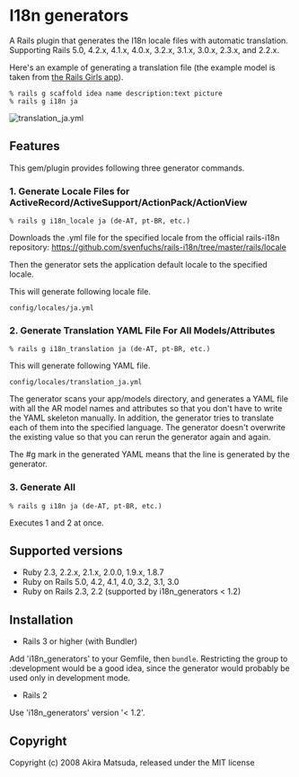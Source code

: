 # I18n generators

A Rails plugin that generates the I18n locale files with automatic
translation. Supporting Rails 5.0, 4.2.x, 4.1.x, 4.0.x, 3.2.x, 3.1.x, 3.0.x,
2.3.x, and 2.2.x.

Here's an example of generating a translation file (the example model is taken
from [the Rails Girls app](http://guides.railsgirls.com/app/#create-idea-scaffold)).

    % rails g scaffold idea name description:text picture
    % rails g i18n ja

![translation_ja.yml](https://raw.githubusercontent.com/amatsuda/i18n_generators/414e923ae1a6450f0005b486376d084a88938a9e/assets/i18n_ja_example.png)

## Features

This gem/plugin provides following three generator commands.

### 1. Generate Locale Files for ActiveRecord/ActiveSupport/ActionPack/ActionView

    % rails g i18n_locale ja (de-AT, pt-BR, etc.)

Downloads the .yml file for the specified locale from the official rails-i18n
repository:
    https://github.com/svenfuchs/rails-i18n/tree/master/rails/locale

Then the generator sets the application default locale to the specified
locale.

This will generate following locale file.

    config/locales/ja.yml

### 2. Generate Translation YAML File For All Models/Attributes

    % rails g i18n_translation ja (de-AT, pt-BR, etc.)

This will generate following YAML file.

    config/locales/translation_ja.yml

The generator scans your app/models directory, and generates a YAML file with
all the AR model names and attributes so that you don't have to write the YAML
skeleton manually. In addition, the generator tries to translate each of them
into the specified language. The generator doesn't overwrite the existing
value so that you can rerun the generator again and again.

The #g mark in the generated YAML means that the line is generated by the
generator.

### 3. Generate All

    % rails g i18n ja (de-AT, pt-BR, etc.)

Executes 1 and 2 at once.


## Supported versions

*   Ruby 2.3, 2.2.x, 2.1.x, 2.0.0, 1.9.x, 1.8.7
*   Ruby on Rails 5.0, 4.2, 4.1, 4.0, 3.2, 3.1, 3.0
*   Ruby on Rails 2.3, 2.2 (supported by i18n_generators < 1.2)


## Installation

*   Rails 3 or higher (with Bundler)


Add 'i18n_generators' to your Gemfile, then `bundle`. Restricting the group to
:development would be a good idea, since the generator would probably be used
only in development mode.

*   Rails 2


Use 'i18n_generators' version '< 1.2'.


## Copyright

Copyright (c) 2008 Akira Matsuda, released under the MIT license
